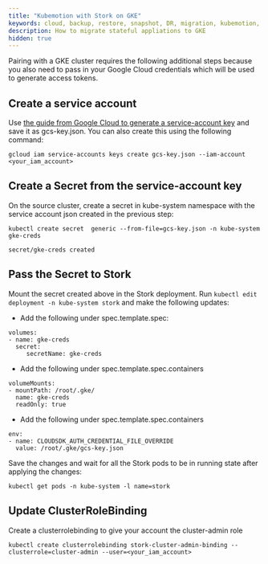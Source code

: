 ```yaml
---
title: "Kubemotion with Stork on GKE"
keywords: cloud, backup, restore, snapshot, DR, migration, kubemotion, gke
description: How to migrate stateful appliations to GKE
hidden: true
---
```


Pairing with a GKE cluster requires the following additional steps because you also need to
pass in your Google Cloud credentials which will be used to generate access
tokens.

## Create a service account
Use [the guide from Google Cloud to generate a service-account key](https://cloud.google.com/iam/docs/creating-managing-service-account-keys)
and save it as gcs-key.json. You can also create this using the following command:

```text
gcloud iam service-accounts keys create gcs-key.json --iam-account <your_iam_account>
```

## Create a Secret from the service-account key
On the source cluster, create a secret in kube-system namespace with
the service account json created in the previous step:

```text
kubectl create secret  generic --from-file=gcs-key.json -n kube-system gke-creds
```

```output
secret/gke-creds created
```

## Pass the Secret to Stork
Mount the secret created above in the Stork deployment. Run `kubectl edit deployment -n kube-system stork` and make the following updates:

* Add the following under spec.template.spec:

```text
volumes:
- name: gke-creds
  secret:
     secretName: gke-creds
```

* Add the following under spec.template.spec.containers

```text
volumeMounts:
- mountPath: /root/.gke/
  name: gke-creds
  readOnly: true
```

* Add the following under spec.template.spec.containers

```text
env:
- name: CLOUDSDK_AUTH_CREDENTIAL_FILE_OVERRIDE
  value: /root/.gke/gcs-key.json
```

Save the changes and wait for all the Stork pods to be in running state after applying the
changes:

```text
kubectl get pods -n kube-system -l name=stork
```

## Update ClusterRoleBinding

Create a clusterrolebinding to give your account the cluster-admin role

```text
kubectl create clusterrolebinding stork-cluster-admin-binding --clusterrole=cluster-admin --user=<your_iam_account>
```